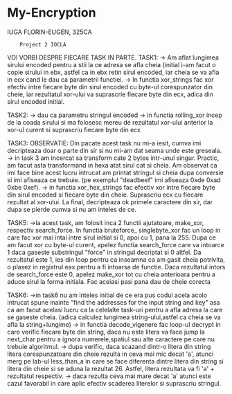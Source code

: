 # My-Encryption
IUGA FLORIN-EUGEN, 325CA



		Project 2 IOCLA

VOI VORBI DESPRE FIECARE TASK IN PARTE.
TASK1:
  -> Am aflat lungimea sirului encoded pentru a stii la ce adresa
     se afla cheia (initial i-am facut o copie sirului in ebx,
     astfel ca in ebx retin sirul encoded, iar cheia se va afla
     in ecx cand le dau ca parametrii functiei.
  -> In functia xor_strings fac xor efectiv intre fiecare byte
     din sirul encoded cu byte-ul corespunzator din cheie, iar
     rezultatul xor-ului va suprascrie fiecare byte din ecx,
     adica din sirul encoded initial.

TASK2:
   -> dau ca parametru stringul encoded
   -> in functia rolling_xor incep de la coada sirului si ma
      folosesc mereu de rezultatul xor-ului anterior la xor-ul
      curent si suprascriu fiecare byte din ecx

TASK3:
	OBSERVATIE: Din pacate acest task nu mi-a iesit, cumva imi
	decripteaza doar o parte din sir si nu mi-am dat seama
	unde este greseala.
	-> in task 3 am incercat sa transform cate 2 bytes
	intr-unul singur. Practic, am facut asta transformand in
	hexa atat sirul cat si cheia. Am observat ca imi face bine
	acest lucru intrucat am printat stringul si cheia dupa
	conversie si imi afiseaza ce trebuie. (pe exemplul
	"deadbeef" imi afiseaza 0xde 0xad 0xbe 0xef).
	-> in functia xor_hex_strings fac efectiv xor intre
	fiecare byte din sirul encoded si fiecare byte din cheie.
	Suprascriu ecx cu fiecare rezultat al xor-ului. La final,
	decripteaza ok primele caractere din sir, dar dupa se
	pierde cumva si nu am inteles de ce.

TASK5:
	->la acest task, am folosit inca 2 functii ajutatoare,
	make_xor, respectiv search_force. In functia bruteforce_
	singlebyte_xor fac un loop in care fac xor mai intai intre
	sirul initial si 0, apoi cu 1, pana la 255. Dupa ce am
	facut xor cu byte-ul curent, apelez functia search_force
	care va intoarce 1 daca gaseste substringul "force" in
	stringul decriptat si 0 altfel. Da rezultatul este 1, ies
	din loop pentru ca inseamna ca am gasit cheia potrivita, o
	plasez in registrul eax pentru a fi intoarsa de functie.
	Daca rezultatul intors de search_force este 0, apelez
	make_xor tot cu cheia anterioara pentru a aduce sirul la
	forma initiala. Fac aceiasi pasi pana dau de cheie corecta

TASK6:
	->in task6 nu am inteles initial de ce era pus codul acela
	acolo intrucat spune inainte "find the addresses for the
	input string and key" asa ca am facut acelasi lucru ca
	la celelalte task-uri pentru a afla adresa la care se
	gaseste cheia. (adica calculez lungimea string-ului,astfel
	ca cheia se va afla la string+lungime)
	-> in functia decode_vigenere fac loop-ul decrypt in care
	verific fiecare byte din string, daca nu este litera
	va face jump la next_char pentru a ignora numerele,spatiul
	sau alte caractere pe care nu trebuie algoritmul.
	-> dupa verific, daca scazand dintr-o litera din string
	litera corespunzatoare din cheie rezulta in ceva mai mic
	decat 'a', atunci merg pe lab-ul less_than_a in care se
	face diferenta dintre litera din string si litera din
	cheie si se aduna la rezultat 26. Astfel, litera rezultata
	va fi 'a' + rezultatul respectiv.
	-> daca rezulta ceva mai mare decat 'a' atunci este cazul
	favorabil in care aplic efectiv scaderea literelor si
	suprascriu stringul.
